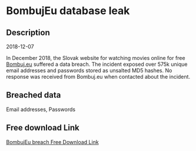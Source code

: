 # BombujEu database leak

## Description

2018-12-07

In December 2018, the Slovak website for watching movies online for free <a href="https://www.bombuj.eu" target="_blank" rel="noopener">Bombuj.eu</a> suffered a data breach. The incident exposed over 575k unique email addresses and passwords stored as unsalted MD5 hashes. No response was received from Bombuj.eu when contacted about the incident.

## Breached data

Email addresses, Passwords

## Free download Link

[BombujEu breach Free Download Link](https://tinyurl.com/2b2k277t)